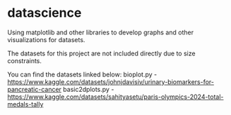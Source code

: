 # datascience
Using matplotlib and other libraries to develop graphs and other visualizations for datasets. 

The datasets for this project are not included directly due to size constraints.

You can find the datasets linked below:
bioplot.py - https://www.kaggle.com/datasets/johnjdavisiv/urinary-biomarkers-for-pancreatic-cancer
basic2dplots.py - https://www.kaggle.com/datasets/sahityasetu/paris-olympics-2024-total-medals-tally
